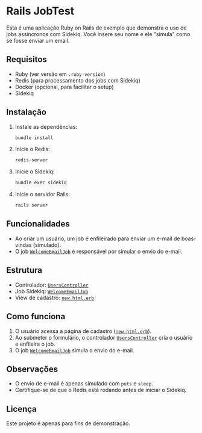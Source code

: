 # Rails JobTest

Esta é uma aplicação Ruby on Rails de exemplo que demonstra o uso de jobs assíncronos com Sidekiq. Você insere seu nome e ele "simula" como se fosse enviar um email.

## Requisitos

- Ruby (ver versão em `.ruby-version`)
- Redis (para processamento dos jobs com Sidekiq)
- Docker (opcional, para facilitar o setup)
- Sidekiq

## Instalação

1. Instale as dependências:
   ```sh
   bundle install
   ```

2. Inicie o Redis:
   ```sh
   redis-server
   ```

3. Inicie o Sidekiq:
   ```sh
   bundle exec sidekiq
   ```

4. Inicie o servidor Rails:
   ```sh
   rails server
   ```

## Funcionalidades

- Ao criar um usuário, um job é enfileirado para enviar um e-mail de boas-vindas (simulado).
- O job [`WelcomeEmailJob`](app/sidekiq/welcome_email_job.rb) é responsável por simular o envio do e-mail.

## Estrutura

- Controlador: [`UsersController`](app/controllers/users_controller.rb)
- Job Sidekiq: [`WelcomeEmailJob`](app/sidekiq/welcome_email_job.rb)
- View de cadastro: [`new.html.erb`](app/views/users/new.html.erb)

## Como funciona

1. O usuário acessa a página de cadastro ([`new.html.erb`](app/views/users/new.html.erb)).
2. Ao submeter o formulário, o controlador [`UsersController`](app/controllers/users_controller.rb) cria o usuário e enfileira o job.
3. O job [`WelcomeEmailJob`](app/sidekiq/welcome_email_job.rb) simula o envio do e-mail.

## Observações

- O envio de e-mail é apenas simulado com `puts` e `sleep`.
- Certifique-se de que o Redis está rodando antes de iniciar o Sidekiq.

## Licença

Este projeto é apenas para fins de demonstração.